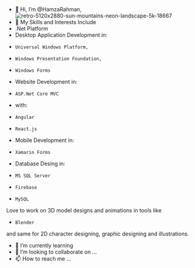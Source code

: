 - 👋 Hi, I’m @HamzaRahman, 
![retro-5120x2880-sun-mountains-neon-landscape-5k-18667](https://user-images.githubusercontent.com/86655407/180606807-aee669b9-f4a4-4e17-995a-304f4ac6bc96.jpg)
- 👀 My Skills and Interests Include
-  .Net Platform
-   Desktop Application Development in:
-     Universal Windows Platform, 
-     Windows Presentation Foundation,
-     Windows Forms
-   Website Development in:
-     ASP.Net Core MVC
-   with:
-     Angular
-     React.js
-   Mobile Development in:
-     Xamarin Forms
-   Database Desing in:
-     MS SQL Server
-     Firebase
-     MySQL
Love to work on 3D model designs and animations in tools like
-     Blender
and same for 2D character designing, graphic designing and illustrations.


- 🌱 I’m currently learning 
- 💞️ I’m looking to collaborate on ...
- 📫 How to reach me ...

<!---
HamzaRahman/HamzaRahman is a ✨ special ✨ repository because its `README.md` (this file) appears on your GitHub profile.
You can click the Preview link to take a look at your changes.
--->
